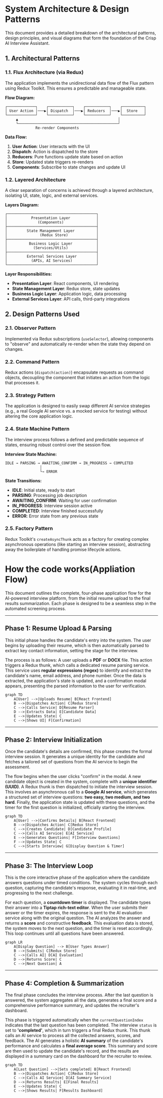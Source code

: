 # System Architecture & Design Patterns

This document provides a detailed breakdown of the architectural patterns, design principles, and visual diagrams that form the foundation of the Crisp AI Interview Assistant.

## 1. Architectural Patterns

### 1.1. Flux Architecture (via Redux)

The application implements the unidirectional data flow of the Flux pattern using Redux Toolkit. This ensures a predictable and manageable state.

**Flow Diagram:**

```
┌─────────────┐    ┌───────────┐    ┌───────────┐    ┌──────────┐
│ User Action │───▶│ Dispatch  │───▶│ Reducers  │───▶│  Store   │
└─────────────┘    └───────────┘    └───────────┘    └──────────┘
     ▲                                              │
     └──────────────────────────────────────────────┘
              Re-render Components
```

**Data Flow:**
1. **User Action**: User interacts with the UI
2. **Dispatch**: Action is dispatched to the store
3. **Reducers**: Pure functions update state based on action
4. **Store**: Updated state triggers re-renders
5. **Components**: Subscribe to state changes and update UI

### 1.2. Layered Architecture

A clear separation of concerns is achieved through a layered architecture, isolating UI, state, logic, and external services.

**Layers Diagram:**

```
┌─────────────────────────────────────────┐
│           Presentation Layer            │
│              (Components)               │
├─────────────────────────────────────────┤
│         State Management Layer          │
│               (Redux Store)             │
├─────────────────────────────────────────┤
│          Business Logic Layer           │
│            (Services/Utils)             │
├─────────────────────────────────────────┤
│         External Services Layer         │
│           (APIs, AI Services)           │
└─────────────────────────────────────────┘
```

**Layer Responsibilities:**
- **Presentation Layer**: React components, UI rendering
- **State Management Layer**: Redux store, state updates
- **Business Logic Layer**: Application logic, data processing
- **External Services Layer**: API calls, third-party integrations

## 2. Design Patterns Used

### 2.1. Observer Pattern

Implemented via Redux subscriptions (`useSelector`), allowing components to "observe" and automatically re-render when the state they depend on changes.

### 2.2. Command Pattern

Redux actions (`dispatch(action)`) encapsulate requests as command objects, decoupling the component that initiates an action from the logic that processes it.

### 2.3. Strategy Pattern

The application is designed to easily swap different AI service strategies (e.g., a real Google AI service vs. a mocked service for testing) without altering the core application logic.

### 2.4. State Machine Pattern

The interview process follows a defined and predictable sequence of states, ensuring robust control over the session flow.

**Interview State Machine:**

```
IDLE → PARSING → AWAITING_CONFIRM → IN_PROGRESS → COMPLETED
                │
                └→ ERROR
```

**State Transitions:**
- **IDLE**: Initial state, ready to start
- **PARSING**: Processing job description
- **AWAITING_CONFIRM**: Waiting for user confirmation
- **IN_PROGRESS**: Interview session active
- **COMPLETED**: Interview finished successfully
- **ERROR**: Error state from any previous state

### 2.5. Factory Pattern

Redux Toolkit's `createAsyncThunk` acts as a factory for creating complex asynchronous operations (like starting an interview session), abstracting away the boilerplate of handling promise lifecycle actions.

# How the code works(Appliation Flow)

This document outlines the complete, four-phase application flow for the AI-powered interview platform, from the initial resume upload to the final results summarization. Each phase is designed to be a seamless step in the automated screening process.

---

## Phase 1: Resume Upload & Parsing

This initial phase handles the candidate's entry into the system. The user begins by uploading their resume, which is then automatically parsed to extract key contact information, setting the stage for the interview.

The process is as follows: A user uploads a **PDF** or **DOCX** file. This action triggers a Redux thunk, which calls a dedicated resume parsing service. This service uses **regular expressions (regex)** to identify and extract the candidate's name, email address, and phone number. Once the data is extracted, the application's state is updated, and a confirmation modal appears, presenting the parsed information to the user for verification.

```mermaid
graph TD
    A[User] -->|Uploads Resume| B[React Frontend]
    B -->|Dispatches Action| C[Redux Store]
    C -->|Calls Service| D[Resume Parser]
    D -->|Extracts Data| E[Candidate Data]
    E -->|Updates State| C
    C -->|Shows UI| F[Confirmation]
```

---

## Phase 2: Interview Initialization

Once the candidate's details are confirmed, this phase creates the formal interview session. It generates a unique identity for the candidate and fetches a tailored set of questions from the AI service to begin the assessment.

The flow begins when the user clicks "confirm" in the modal. A new candidate object is created in the system, complete with a **unique identifier (UUID)**. A Redux thunk is then dispatched to initiate the interview session. This involves an asynchronous call to a **Google AI service**, which generates a structured set of interview questions: **two easy, two medium, and two hard**. Finally, the application state is updated with these questions, and the timer for the first question is initialized, officially starting the interview.

```mermaid
graph TD
    A[User] -->|Confirms Details| B[React Frontend]
    B -->|Dispatches Action| C[Redux Store]
    C -->|Creates Candidate| D[Candidate Profile]
    C -->|Calls AI Service| E[AI Service]
    E -->|Generates Questions| F[Interview Questions]
    F -->|Updates State| C
    C -->|Starts Interview| G[Display Question & Timer]
```

---

## Phase 3: The Interview Loop

This is the core interactive phase of the application where the candidate answers questions under timed conditions. The system cycles through each question, capturing the candidate's response, evaluating it in real-time, and progressing to the next challenge.

For each question, a **countdown timer** is displayed. The candidate types their answer into a **Tiptap rich-text editor**. When the user submits their answer or the timer expires, the response is sent to the AI evaluation service along with the original question. The AI analyzes the answer and returns a **score** and constructive **feedback**. This evaluation data is stored, the system moves to the next question, and the timer is reset accordingly. This loop continues until all questions have been answered.

```mermaid
graph LR
    A[Display Question] --> B[User Types Answer]
    B -->|Submits| C[Redux Store]
    C -->|Calls AI| D[AI Evaluation]
    D -->|Returns Score| C
    C -->|Next Question| A
```

---

## Phase 4: Completion & Summarization

The final phase concludes the interview process. After the last question is answered, the system aggregates all the data, generates a final score and a comprehensive performance summary, and updates the recruiter's dashboard.

This phase is triggered automatically when the `currentQuestionIndex` indicates that the last question has been completed. The interview `status` is set to **'completed'**, which in turn triggers a final Redux thunk. This thunk calls an AI service to process all the collected answers, scores, and feedback. The AI generates a holistic **AI summary** of the candidate's performance and calculates a **final average score**. This summary and score are then used to update the candidate's record, and the results are displayed in a summary card on the dashboard for the recruiter to review.

```mermaid
graph TD
    A[Last Question] -->|Sets completed| B[React Frontend]
    B -->|Dispatches Action| C[Redux Store]
    C -->|Calls AI Service| D[AI Summary Service]
    D -->|Returns Results| E[Final Results]
    E -->|Updates State| C
    C -->|Shows Results| F[Results Dashboard]
```


